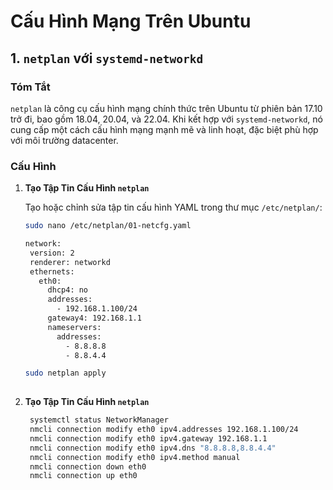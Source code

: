 # Cấu Hình Mạng Trên Ubuntu

## 1. `netplan` với `systemd-networkd`

### Tóm Tắt
`netplan` là công cụ cấu hình mạng chính thức trên Ubuntu từ phiên bản 17.10 trở đi, bao gồm 18.04, 20.04, và 22.04. Khi kết hợp với `systemd-networkd`, nó cung cấp một cách cấu hình mạng mạnh mẽ và linh hoạt, đặc biệt phù hợp với môi trường datacenter.

### Cấu Hình

1. **Tạo Tập Tin Cấu Hình `netplan`**

   Tạo hoặc chỉnh sửa tập tin cấu hình YAML trong thư mục `/etc/netplan/`:

   ```bash
   sudo nano /etc/netplan/01-netcfg.yaml

   network:
    version: 2
    renderer: networkd
    ethernets:
      eth0:
        dhcp4: no
        addresses:
          - 192.168.1.100/24
        gateway4: 192.168.1.1
        nameservers:
          addresses:
            - 8.8.8.8
            - 8.8.4.4

   sudo netplan apply
            
2. **Tạo Tập Tin Cấu Hình `netplan`**
    ```bash
     systemctl status NetworkManager
     nmcli connection modify eth0 ipv4.addresses 192.168.1.100/24
     nmcli connection modify eth0 ipv4.gateway 192.168.1.1
     nmcli connection modify eth0 ipv4.dns "8.8.8.8,8.8.4.4"
     nmcli connection modify eth0 ipv4.method manual
     nmcli connection down eth0
     nmcli connection up eth0


